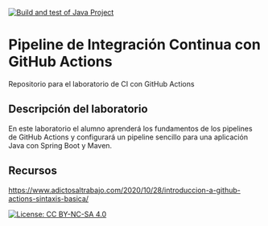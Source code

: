 [![Build and test of Java Project](https://github.com/ETSISI-EMS/ems2023_lab_1_3_ci_github_actions-yulian-lyubomirov/actions/workflows/workflow.yml/badge.svg)](https://github.com/ETSISI-EMS/ems2023_lab_1_3_ci_github_actions-yulian-lyubomirov/actions/workflows/workflow.yml)
# Pipeline de Integración Continua con GitHub Actions

Repositorio para el laboratorio de CI con GitHub Actions

## Descripción del laboratorio

En este laboratorio el alumno aprenderá los fundamentos de los pipelines de GitHub Actions y configurará un pipeline
sencillo para una aplicación Java con Spring Boot y Maven. 

## Recursos
https://www.adictosaltrabajo.com/2020/10/28/introduccion-a-github-actions-sintaxis-basica/

[![License: CC BY-NC-SA 4.0](https://img.shields.io/badge/License-CC_BY--NC--SA_4.0-lightgrey.svg)](https://creativecommons.org/licenses/by-nc-sa/4.0/)
